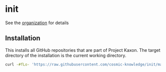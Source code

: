 # init

See the [organization](https://github.com/cosmic-knowledge) for details

## Installation

This installs all GitHub repositories that are part of Project Kaxon. The target directory of the installation is the current working directory.

```sh
curl -#fLo- 'https://raw.githubusercontent.com/cosmic-knowledge/init/main/scripts/install.sh' | bash
```
